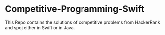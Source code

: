 # Competitive-Programming-Swift

This Repo contains  the solutions of competitive problems from HackerRank and spoj either in Swift or in Java.
